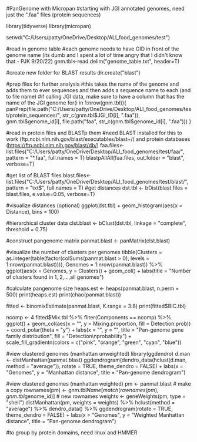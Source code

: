 #PanGenome with Micropan
#starting with JGI annotated genomes, need just the ".faa" files (protein sequences)

library(tidyverse)
library(micropan)

setwd("C:/Users/patty/OneDrive/Desktop/ALl_food_genomes/test")

#read in genome table
#each genome needs to have GID in front of the genome name (its dumb and I spent a lot of time angry that I didn't know that - PJK 9/20/22)
gnm.tbl<-read.delim("genome_table.txt", header=T)

#create new folder for BLAST results
dir.create("blast")

#prep files for further analysis
#this takes the name of the genome and adds them to ever sequences and then adds a sequence name to each (and to file name)
#if calling JGI data, make sure to have a column that has the name of the JGI genome
for(i in 1:nrow(gnm.tbl)){
  panPrep(file.path("C:/Users/patty/OneDrive/Desktop/ALl_food_genomes/test/protein_sequences/", str_c(gnm.tbl$JGI_ID[i], ".faa")),
          gnm.tbl$genome_id[i],
          file.path("faa", str_c(gnm.tbl$genome_id[i], ".faa")))
}

#read in protein files and BLASTp them
#need BLAST installed for this to work (ftp.ncbi.nlm.nih.gov/blast/executables/blast+/) and protein databases (https://ftp.ncbi.nlm.nih.gov/blast/db/)
faa.files<-list.files("C:/Users/patty/OneDrive/Desktop/ALl_food_genomes/test/faa/", pattern = "*.faa", full.names = T)
blastpAllAll(faa.files, out.folder = "blast", verbose=T)

#get list of BLAST files
blast.files<-list.files("C:/Users/patty/OneDrive/Desktop/ALl_food_genomes/test/blast/", pattern = "txt$", full.names = T)
#get distances
dst.tbl <- bDist(blast.files = blast.files, e.value=0.05, verbose=T)

#visualize distances (optional)
ggplot(dst.tbl) +
  geom_histogram(aes(x = Distance), bins = 100)

#hierarchical cluster data
clst.blast <- bClust(dst.tbl, linkage = "complete", threshold = 0.75)

#construct pangenome matrix
panmat.blast <- panMatrix(clst.blast)

#visualize the number of clusters per genomes
tibble(Clusters = as.integer(table(factor(colSums(panmat.blast > 0),
                                          levels = 1:nrow(panmat.blast)))),
       Genomes = 1:nrow(panmat.blast)) %>% 
  ggplot(aes(x = Genomes, y = Clusters)) +
  geom_col() + labs(title = "Number of clusters found in 1, 2,...,all genomes")

#calculate pangenome size
heaps.est <- heaps(panmat.blast, n.perm = 500)
print(heaps.est)
print(chao(panmat.blast))

fitted <- binomixEstimate(panmat.blast, K.range = 3:8)
print(fitted$BIC.tbl)

ncomp <- 4
fitted$Mix.tbl %>% 
  filter(Components == ncomp) %>% 
  ggplot() +
  geom_col(aes(x = "", y = Mixing.proportion, fill = Detection.prob)) +
  coord_polar(theta = "y") +
  labs(x = "", y = "", title = "Pan-genome gene family distribution",
       fill = "Detection\nprobability") +
  scale_fill_gradientn(colors = c("pink", "orange", "green", "cyan", "blue"))

#view clustered genomes (manhattan unweighted)
library(ggdendro)
d.man <- distManhattan(panmat.blast)
ggdendrogram(dendro_data(hclust(d.man, method = "average")),
             rotate = TRUE, theme_dendro = FALSE) +
  labs(x = "Genomes", y = "Manhattan distance", title = "Pan-genome dendrogram")

#view clustered genomes (manhattan weighted)
pm <- panmat.blast                                                   # make a copy
rownames(pm) <- gnm.tbl$Name[match(rownames(pm), gnm.tbl$genome_id)] # new rownames
weights <- geneWeights(pm, type = "shell")
distManhattan(pm, weights = weights) %>% 
  hclust(method = "average") %>% 
  dendro_data() %>% 
  ggdendrogram(rotate = TRUE, theme_dendro = FALSE) +
  labs(x = "Genomes", y = "Weighted Manhattan distance", title = "Pan-genome dendrogram")

#to group by protein domains, need linux and HMMER
